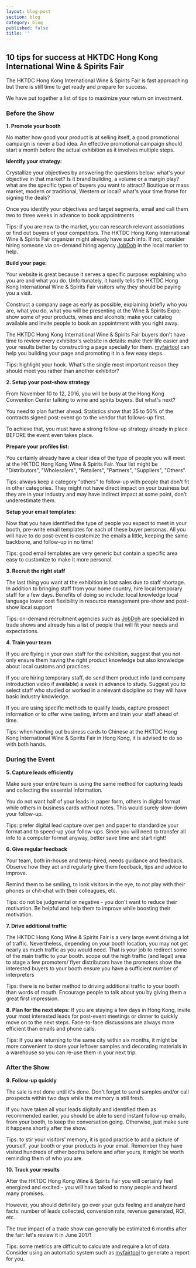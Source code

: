 ```yaml
---
layout: blog-post
section: blog
category: blog
published: false
title: ''
---
```

## 10 tips for success at HKTDC Hong Kong International Wine & Spirits Fair

The HKTDC Hong Kong International Wine & Spirits Fair is fast approaching but there is still time to get ready and prepare for success.

We have put together a list of tips to maximize your return on investment.

### Before the Show

**1. Promote your booth**

No matter how good your product is at selling itself, a good promotional campaign is never a bad idea. An effective promotional campaign should start a month before the actual exhibition as it involves multiple steps.

**Identify your strategy:**

Crystallize your objectives by answering the questions below:
what's your objective in that market? Is it brand building, a volume or a margin play?
what are the specific types of buyers you want to attract? Boutique or mass market, modern or traditional, Western or local?
what's your time frame for signing the deals?

Once you identify your objectives and target segments, email and call them two to three weeks in advance to book appointments

Tips: if you are new to the market, you can research relevant associations or find out buyers of your competitors. The HKTDC Hong Kong International Wine & Spirits Fair organizer might already have such info. If not, consider hiring someone via on-demand hiring agency [JobDoh](https://www.jobdoh.com) in the local market to help.

**Build your page:**

Your website is great because it serves a specific purpose: explaining who you are and what you do. Unfortunately, it hardly tells the HKTDC Hong Kong International Wine & Spirits Fair visitors why they should be paying you a visit.

Construct a company page as early as possible, explaining briefly who you are, what you do, what you will be presenting at the Wine & Spirits Expo; show some of your products, wines and alcohols; make your catalog available and invite people to book an appointment with you right away. 

The HKTDC Hong Kong International Wine & Spirits Fair buyers don't have time to review every exhibitor's website in details: make their life easier and your results better by constructing a page specially for them. [myfairtool](http://www.myfairtool.com/landing/TradeShow_Booth_Promotion.html?) can help you building your page and promoting it in a few easy steps.

Tips: highlight your hook. What's the single most important reason they should meet you rather than another exhibitor?



**2. Setup your post-show strategy**

From November 10 to 12, 2016, you will be busy at the Hong Kong Convention Center talking to wine and spirits buyers. But what's next?

You need to plan further ahead. Statistics show that 35 to 50% of the contracts signed post-event go to the vendor that follows-up first.

To achieve that, you must have a strong follow-up strategy already in place BEFORE the event even takes place.

**Prepare your profiles list:**

You certainly already have a clear idea of the type of people you will meet at the HKTDC Hong Kong Wine & Spirits Fair. Your list might be "Distributors", "Wholesalers", "Retailers", "Partners", "Suppliers", "Others".

Tips: always keep a category "others" to follow-up with people that don't fit in other categories. They might not have direct impact on your business but they are in your industry and may have indirect impact at some point, don't underestimate them.

**Setup your email templates:**

Now that you have identified the type of people you expect to meet in your booth, pre-write email templates for each of these buyer personas. All you will have to do post-event is customize the emails a little, keeping the same backbone, and follow-up in no time!

Tips: good email templates are very generic but contain a specific area easy to customize to make it more personal.


**3. Recruit the right staff**

The last thing you want at the exhibition is lost sales due to staff shortage. In addition to bringing staff from your home country, hire local temporary staff for a few days. 
Benefits of doing so include:
local knowledge
local language
lower cost
flexibility in resource management
pre-show and post-show local support

Tips: on-demand recruitment agencies such as [JobDoh](http://www.jobdoh.com) are specialized in trade shows and already has a list of people that will fit your needs and expectations.

**4. Train your team**

If you are flying in your own staff for the exhibition, suggest that you not only ensure them having the right product knowledge but also knowledge about local customs and practices. 


If you are hiring temporary staff, do send them product info (and company introduction video if available) a week in advance to study. Suggest you to select staff who studied or worked in a relevant discipline so they will have basic industry knowledge.

If you are using specific methods to qualify leads, capture prospect information or to offer wine tasting, inform and train your staff ahead of time.

Tips: when handing out business cards to Chinese at the HKTDC Hong Kong International Wine & Spirits Fair in Hong Kong, it is advised to do so with both hands.


### During the Event

**5. Capture leads efficiently**

Make sure your entire team is using the same method for capturing leads and collecting the essential information.

You do not want half of your leads in paper form, others in digital format while others in business cards without notes. This would surely slow-down your follow-up.

Tips: prefer digital lead capture over pen and paper to standardize your format and to speed-up your follow-ups. Since you will need to transfer all info to a computer format anyway, better save time and start right!


**6. Give regular feedback**

Your team, both in-house and temp-hired, needs guidance and feedback.
Observe how they act and regularly give them feedback, tips and advice to improve.

Remind them to be smiling, to look visitors in the eye, to not play with their phones or chit-chat with their colleagues, etc.

Tips: do not be judgmental or negative - you don't want to reduce their motivation. Be helpful and help them to improve while boosting their motivation.


**7. Drive additional traffic**

The HKTDC Hong Kong Wine & Spirits Fair is a very large event driving a lot of traffic.
Nevertheless, depending on your booth location, you may not get nearly as much traffic as you would need. That is your job to redirect some of the main traffic to your booth.
scope out the high traffic (and legal) area to stage a few promoters/ flyer distributors
have the promoters show the interested buyers to your booth
ensure you have a sufficient number of interpreters 

Tips: there is no better method to driving additional traffic to your booth than words of mouth. Encourage people to talk about you by giving them a great first impression.


**8. Plan for the next steps:**
If you are staying a few days in Hong Kong, invite your most interested leads for post-event meetings or dinner to quickly move on to the next steps. Face-to-face discussions are always more efficient than emails and phone calls.

Tips: If you are returning to the same city within six months, it might be more convenient to store your leftover samples and decorating materials in a warehouse so you can re-use them in your next trip.


### After the Show

**9. Follow-up quickly**

The sale is not done until it's done. Don't forget to send samples and/or call prospects within two days while the memory is still fresh. 

If you have taken all your leads digitally and identified them as recommended earlier, you should be able to send instant follow-up emails, from your booth, to keep the conversation going. Otherwise, just make sure it happens shortly after the show.


Tips: to stir your visitors' memory, it is good practice to add a picture of yourself, your booth or your products in your email. Remember they have visited hundreds of other booths before and after yours, it might be worth reminding them of who you are.

**10. Track your results**

After the HKTDC Hong Kong Wine & Spirits Fair you will certainly feel energized and excited - you will have talked to many people and heard many promises.

However, you should definitely go over your guts feeling and analyze hard facts: number of leads collected, conversion rate, revenue generated, ROI, etc..

The true impact of a trade show can generally be estimated 6 months after the fair: let's review it in June 2017!

Tips: some metrics are difficult to calculate and require a lot of data. Consider using an automatic system such as [myfairtool](http://www.myfairtool.com/landing/Analyzing_Tradeshow.html?trk=backlink) to generate a report for you.
